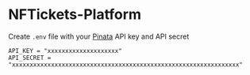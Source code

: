 # NFTickets-Platform

Create `.env` file with your [Pinata](https://pinata.cloud) API key and API secret
```
API_KEY = "xxxxxxxxxxxxxxxxxxxx"
API_SECRET = "xxxxxxxxxxxxxxxxxxxxxxxxxxxxxxxxxxxxxxxxxxxxxxxxxxxxxxxxxxxxxxxx"
```